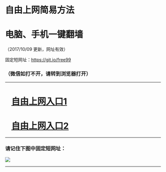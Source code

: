 ﻿# 自由上网简易方法

# 电脑、手机一键翻墙

（2017/10/09 更新，网址有效）

固定短网址：https://git.io/free99

### （微信如打不开，请转到浏览器打开）


***





# &nbsp;&nbsp; <a href="http://ft3019232341.fwq-tz-1001.info/fwqtz01.html?t=10090013557 " target="_blank">自由上网入口1</a>
# &nbsp;&nbsp; <a href="http://ft181721954.fwq-tz-1002.info/fwqtz02.html?t=100900111201 " target="_blank">自由上网入口2</a>
***

### 请记住下图中固定短网址：

<img src="https://s3-us-west-2.amazonaws.com/fwq-1001/yjfq-20170905okok.png" /> 


***

